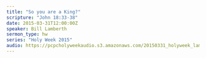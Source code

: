 ```yaml
---
title: "So you are a King?"
scripture: "John 18:33-38"
date: 2015-03-31T12:00:00Z
speaker: Bill Lamberth
sermon_type: hw
series: "Holy Week 2015"
audio: https://pcpcholyweekaudio.s3.amazonaws.com/20150331_holyweek_lamberth-551d91a536e99.mp3 
---
```



